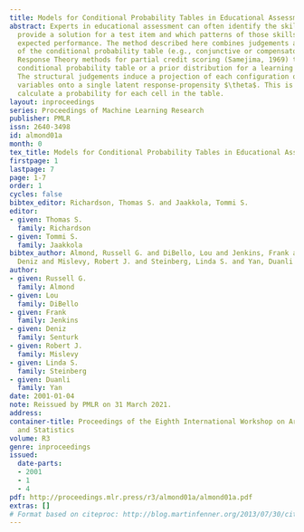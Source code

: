 ```yaml
---
title: Models for Conditional Probability Tables in Educational Assessment
abstract: Experts in educational assessment can often identify the skills needed to
  provide a solution for a test item and which patterns of those skills pro duce better
  expected performance. The method described here combines judgements about the structure
  of the conditional probability table (e.g., conjunctive or compensatory) with Item
  Response Theory methods for partial credit scoring (Samejima, 1969) to produce a
  conditional probability table or a prior distribution for a learning algorithm.
  The structural judgements induce a projection of each configuration of parent skill
  variables onto a single latent response-propensity $\theta$. This is then used to
  calculate a probability for each cell in the table.
layout: inproceedings
series: Proceedings of Machine Learning Research
publisher: PMLR
issn: 2640-3498
id: almond01a
month: 0
tex_title: Models for Conditional Probability Tables in Educational Assessment
firstpage: 1
lastpage: 7
page: 1-7
order: 1
cycles: false
bibtex_editor: Richardson, Thomas S. and Jaakkola, Tommi S.
editor:
- given: Thomas S.
  family: Richardson
- given: Tommi S.
  family: Jaakkola
bibtex_author: Almond, Russell G. and DiBello, Lou and Jenkins, Frank and Senturk,
  Deniz and Mislevy, Robert J. and Steinberg, Linda S. and Yan, Duanli
author:
- given: Russell G.
  family: Almond
- given: Lou
  family: DiBello
- given: Frank
  family: Jenkins
- given: Deniz
  family: Senturk
- given: Robert J.
  family: Mislevy
- given: Linda S.
  family: Steinberg
- given: Duanli
  family: Yan
date: 2001-01-04
note: Reissued by PMLR on 31 March 2021.
address:
container-title: Proceedings of the Eighth International Workshop on Artificial Intelligence
  and Statistics
volume: R3
genre: inproceedings
issued:
  date-parts:
  - 2001
  - 1
  - 4
pdf: http://proceedings.mlr.press/r3/almond01a/almond01a.pdf
extras: []
# Format based on citeproc: http://blog.martinfenner.org/2013/07/30/citeproc-yaml-for-bibliographies/
---
```

